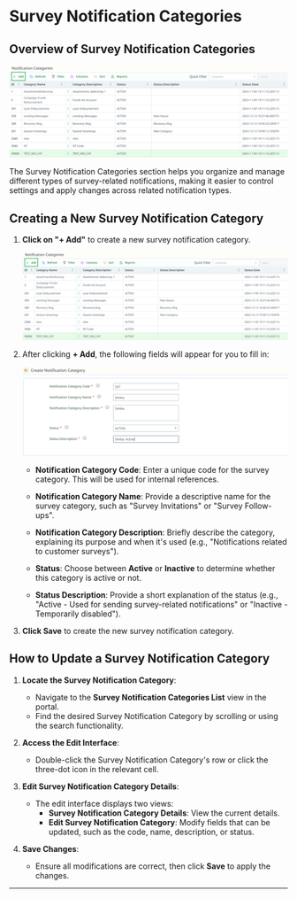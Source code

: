 # Survey Notification Categories

## Overview of Survey Notification Categories

![notificationCategoryOverview.png](../../static/img/notificationCategoryOverview.png)

The Survey Notification Categories section helps you organize and manage different types of survey-related notifications, making it easier to control settings and apply changes across related notification types.

## Creating a New Survey Notification Category

1. **Click on "+ Add"** to create a new survey notification category.

   ![notificationCategoryOverview.png](../../static/img/notificationCategoryOverview.png)

2. After clicking **+ Add**, the following fields will appear for you to fill in:

   ![newNotificationCategory.png](../../static/img/newNotificationCategory.png)

   - **Notification Category Code**: Enter a unique code for the survey category. This will be used for internal references.

   - **Notification Category Name**: Provide a descriptive name for the survey category, such as "Survey Invitations" or "Survey Follow-ups".

   - **Notification Category Description**: Briefly describe the category, explaining its purpose and when it's used (e.g., "Notifications related to customer surveys").

   - **Status**: Choose between **Active** or **Inactive** to determine whether this category is active or not.

   - **Status Description**: Provide a short explanation of the status (e.g., "Active - Used for sending survey-related notifications" or "Inactive - Temporarily disabled").

3. **Click Save** to create the new survey notification category.

## How to Update a Survey Notification Category

1. **Locate the Survey Notification Category**:
   - Navigate to the **Survey Notification Categories List** view in the portal.
   - Find the desired Survey Notification Category by scrolling or using the search functionality.

2. **Access the Edit Interface**:
   - Double-click the Survey Notification Category's row or click the three-dot icon in the relevant cell.

3. **Edit Survey Notification Category Details**:
   - The edit interface displays two views:
      - **Survey Notification Category Details**: View the current details.
      - **Edit Survey Notification Category**: Modify fields that can be updated, such as the code, name, description, or status.

4. **Save Changes**:
   - Ensure all modifications are correct, then click **Save** to apply the changes.

---
